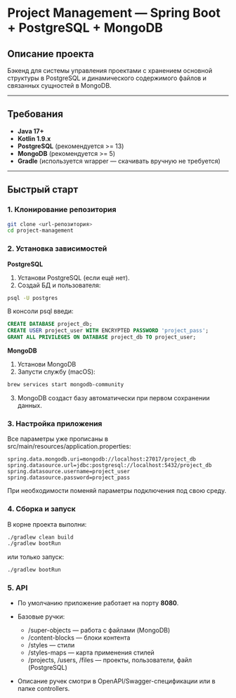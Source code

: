 # Project Management — Spring Boot + PostgreSQL + MongoDB

## Описание проекта

Бэкенд для системы управления проектами с хранением основной структуры в PostgreSQL и динамического содержимого файлов и связанных сущностей в MongoDB.

---

## Требования

- **Java 17+**
- **Kotlin 1.9.x**
- **PostgreSQL** (рекомендуется >= 13)
- **MongoDB** (рекомендуется >= 5)
- **Gradle** (используется wrapper — скачивать вручную не требуется)

---

## Быстрый старт

### 1. Клонирование репозитория

```bash
git clone <url-репозитория>
cd project-management
```

### 2. Установка зависимостей

**PostgreSQL**
1. Установи PostgreSQL (если ещё нет).
2. Создай БД и пользователя:

```bash
psql -U postgres
```
В консоли psql введи:

```sql
CREATE DATABASE project_db;
CREATE USER project_user WITH ENCRYPTED PASSWORD 'project_pass';
GRANT ALL PRIVILEGES ON DATABASE project_db TO project_user;
```
**MongoDB**

1. Установи MongoDB
2. Запусти службу (macOS):

```bash
brew services start mongodb-community
```

3. MongoDB создаст базу автоматически при первом сохранении данных.

### 3. Настройка приложения

Все параметры уже прописаны в src/main/resources/application.properties:

```
spring.data.mongodb.uri=mongodb://localhost:27017/project_db
spring.datasource.url=jdbc:postgresql://localhost:5432/project_db
spring.datasource.username=project_user
spring.datasource.password=project_pass
```
При необходимости поменяй параметры подключения под свою среду.

### 4. Сборка и запуск

В корне проекта выполни:
```bash
./gradlew clean build
./gradlew bootRun
```

или только запуск:
```bash
./gradlew bootRun
```

### 5. API

- По умолчанию приложение работает на порту **8080**.

- Базовые ручки:
  - /super-objects — работа с файлами (MongoDB)
  - /content-blocks — блоки контента
  - /styles — стили
  - /styles-maps — карта применения стилей
  - /projects, /users, /files — проекты, пользователи, файл (PostgreSQL)

- Описание ручек смотри в OpenAPI/Swagger-спецификации или в папке controllers.
